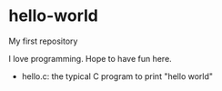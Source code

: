 # hello-world
My first repository

I love programming. Hope to have fun here.

- hello.c: the typical C program to print "hello world"
